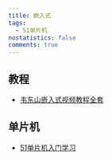 ```yaml
---
title: 嵌入式
tags:
  - 51单片机
nostatistics: false
comments: true
---
```


## 教程

- [韦东山嵌入式视频教程全套](https://pan.baidu.com/share/init?surl=uq5wb17V05fj6zaXM30Jdw&pwd=db5w)

## 单片机

- [51单片机入门学习](https://zhuanlan.zhihu.com/p/26657087377?utm_psn=1878241206217097216)